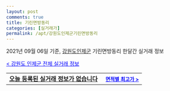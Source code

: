 ```yaml
---
layout: post
comments: true
title: 기린면방동리
categories: [실거래가]
permalink: /apt/강원도인제군기린면방동리
---
```


2021년 09월 06일 기준, <a href="/apt/강원도인제군">강원도인제군</a> 기린면방동리 한달간 실거래 정보

<a style="color: blue;" href="/apt/강원도인제군">< 강원도 인제군 전체 실거래 정보</a>
<!---- start ---->
<table>
  <tr>
    <td colspan="4" style="font-weight: bold;"><a href="/apt/강원도인제군기린면방동리{name_without_space}">오늘 등록된 실거래 정보가 없습니다</a> &nbsp;&nbsp;&nbsp; <a style="color: blue; font-size: smaller;" href="/apt/강원도인제군기린면방동리{name_without_space}">면적별 최고가 ></a></td>
  </tr>
    
</table>
<!---- end ---->
    